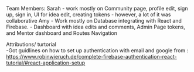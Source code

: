 Team Members: 
Sarah
	- work mostly on Community page, profile edit, sign up, sign in, UI for idea edit, creating tokens 
	- however, a lot of it was collaborative
Amy
	- Work mostly on Database integrating with React and Firebase.
	- Dashboard with idea edits and comments, Admin Page tokens, and Mentor dashboard and Routes Navigation 

Attributions/ turtorial  
	-Got guidlines on how to set up authentication with email and google from : https://www.robinwieruch.de/complete-firebase-authentication-react-tutorial/#react-application-setup
	


